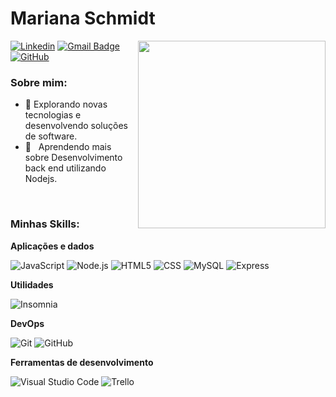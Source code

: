 <h1>Mariana Schmidt</h1>

<img align="right" width="300" src="https://i2.wp.com/allhtaccess.info/wp-content/uploads/2018/03/programming.gif?fit=1281%2C716&ssl=1" />

[![Linkedin](https://img.shields.io/badge/-marianaschmidt-black?style=flat-square&logo=Linkedin&logoColor=white&link=www.linkedin.com/in/mariana-schmidt-)](www.linkedin.com/in/mariana-schmidt-)
[![Gmail Badge](https://img.shields.io/badge/-mariana.schmidt@outlook.com.br-black?style=flat-square&logo=Gmail&logoColor=white&link=mailto:mariana.schmidt@outlook.com.br)](mailto:mariana.schmidt@outlook.com.br)
[![GitHub](https://img.shields.io/github/followers/mariana-schmidt?label=follow&style=social)](github.com/mariana-schmidt)


<h3>Sobre mim:</h3>

- 🤔 Explorando novas tecnologias e desenvolvendo soluções de software.
- 🌱 &nbsp; Aprendendo mais sobre Desenvolvimento back end utilizando Nodejs.
  
<br/>

<h3>Minhas Skills:</h3>


**Aplicações e dados**

![JavaScript](https://img.shields.io/badge/-JavaScript-333333?style=flat&logo=javascript)
![Node.js](https://img.shields.io/badge/-Node.js-333333?style=flat&logo=nodedotjs)
![HTML5](https://img.shields.io/badge/-HTML5-333333?style=flat&logo=HTML5)
![CSS](https://img.shields.io/badge/-CSS-333333?style=flat&logo=CSS3&logoColor=1572B6)
![MySQL](https://img.shields.io/badge/-MySQL-333333?style=flat&logo=mysql)
![Express](https://img.shields.io/badge/-Express-333333?style=flat&logo=express)


**Utilidades**


![Insomnia](https://img.shields.io/badge/-Insomnia-333333?style=flat&logo=insomnia)

**DevOps**

![Git](https://img.shields.io/badge/-Git-333333?style=flat&logo=git)
![GitHub](https://img.shields.io/badge/-GitHub-333333?style=flat&logo=github)

**Ferramentas de desenvolvimento**

![Visual Studio Code](https://img.shields.io/badge/-Visual%20Studio%20Code-333333?style=flat&logo=visual-studio-code&logoColor=007ACC)
![Trello](https://img.shields.io/badge/-Trello-333333?style=flat&logo=trello&logoColor=007ACC)

